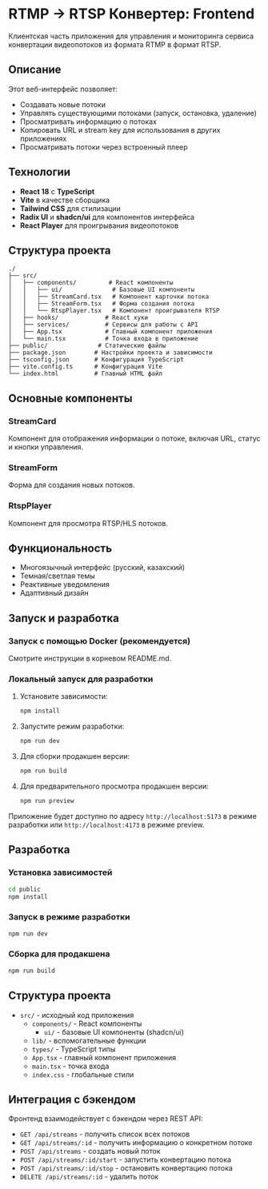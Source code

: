 # RTMP → RTSP Конвертер: Frontend

Клиентская часть приложения для управления и мониторинга сервиса конвертации видеопотоков из формата RTMP в формат RTSP.

## Описание

Этот веб-интерфейс позволяет:
- Создавать новые потоки
- Управлять существующими потоками (запуск, остановка, удаление)
- Просматривать информацию о потоках
- Копировать URL и stream key для использования в других приложениях
- Просматривать потоки через встроенный плеер

## Технологии

- **React 18** с **TypeScript**
- **Vite** в качестве сборщика
- **Tailwind CSS** для стилизации
- **Radix UI** и **shadcn/ui** для компонентов интерфейса
- **React Player** для проигрывания видеопотоков

## Структура проекта

```
./
├── src/
│   ├── components/         # React компоненты
│   │   ├── ui/              # Базовые UI компоненты
│   │   ├── StreamCard.tsx   # Компонент карточки потока
│   │   ├── StreamForm.tsx   # Форма создания потока
│   │   └── RtspPlayer.tsx   # Компонент проигрывателя RTSP
│   ├── hooks/             # React хуки
│   ├── services/          # Сервисы для работы с API
│   ├── App.tsx            # Главный компонент приложения
│   └── main.tsx           # Точка входа в приложение
├── public/              # Статические файлы
├── package.json        # Настройки проекта и зависимости
├── tsconfig.json       # Конфигурация TypeScript
├── vite.config.ts      # Конфигурация Vite
└── index.html          # Главный HTML файл
```

## Основные компоненты

### StreamCard
Компонент для отображения информации о потоке, включая URL, статус и кнопки управления.

### StreamForm
Форма для создания новых потоков.

### RtspPlayer
Компонент для просмотра RTSP/HLS потоков.

## Функциональность

- Многоязычный интерфейс (русский, казахский)
- Темная/светлая темы
- Реактивные уведомления
- Адаптивный дизайн

## Запуск и разработка

### Запуск с помощью Docker (рекомендуется)

Смотрите инструкции в корневом README.md.

### Локальный запуск для разработки

1. Установите зависимости:
   ```bash
   npm install
   ```

2. Запустите режим разработки:
   ```bash
   npm run dev
   ```

3. Для сборки продакшен версии:
   ```bash
   npm run build
   ```

4. Для предварительного просмотра продакшен версии:
   ```bash
   npm run preview
   ```

Приложение будет доступно по адресу `http://localhost:5173` в режиме разработки или `http://localhost:4173` в режиме preview.

## Разработка

### Установка зависимостей

```bash
cd public
npm install
```

### Запуск в режиме разработки

```bash
npm run dev
```

### Сборка для продакшена

```bash
npm run build
```

## Структура проекта

- `src/` - исходный код приложения
  - `components/` - React компоненты
    - `ui/` - базовые UI компоненты (shadcn/ui)
  - `lib/` - вспомогательные функции
  - `types/` - TypeScript типы
  - `App.tsx` - главный компонент приложения
  - `main.tsx` - точка входа
  - `index.css` - глобальные стили

## Интеграция с бэкендом

Фронтенд взаимодействует с бэкендом через REST API:

- `GET /api/streams` - получить список всех потоков
- `GET /api/streams/:id` - получить информацию о конкретном потоке
- `POST /api/streams` - создать новый поток
- `POST /api/streams/:id/start` - запустить конвертацию потока
- `POST /api/streams/:id/stop` - остановить конвертацию потока
- `DELETE /api/streams/:id` - удалить поток